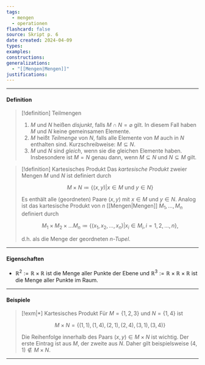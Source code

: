 ```yaml
---
tags:
  - mengen
  - operationen
flashcard: false
source: Skript p. 6
date created: 2024-04-09
types: 
examples: 
constructions: 
generalizations:
  - "[[Mengen|Mengen]]"
justifications: 
---
```

***
#### Definition

> [!definition] Teilmengen
> 1. $M$ und $N$ heißen *disjunkt*, falls $M \cap N = \varnothing$ gilt. In diesem Fall haben $M$ und $N$ keine gemeinsamen Elemente.
> 2. $M$ heißt *Teilmenge* von $N$, falls alle Elemente von $M$ auch in $N$ enthalten sind. Kurzschreibweise: $M \subseteq N$.
> 3. $M$ und $N$ sind *gleich*, wenn sie die gleichen Elemente haben. Insbesondere ist $M = N$ genau dann, wenn $M \subseteq N$ und $N \subseteq M$ gilt.

> [!definition] Kartesisches Produkt
> Das *kartesische Produkt* zweier Mengen $M$ und $N$ ist definiert durch
> 
> $$
> M \times N \coloneqq \{ (x,y) \vert x \in M \text{ und } y \in N \}
> $$
> 
> Es enthält alle (geordneten) Paare $(x,y)$ mit $x \in M$ und $y \in N$. Analog ist das kartesische Produkt von $n$ [[Mengen|Mengen]] $M_{1},\dots,M_{n}$ definiert durch
> 
> $$
> M_{1} \times M_{2} \times \dots M_{n} \coloneqq \{ (x_{1},x_{2},\dots,x_{n}) \vert x_{i} \in M_{i}, i = 1,2,\dots,n \},
> $$
> 
> d.h. als die Menge der geordneten *n-Tupel*.



***
#### Eigenschaften

- $\mathbb{R}^2:=\mathbb{R} \times \mathbb{R}$ ist die Menge aller Punkte der Ebene und $\mathbb{R}^3:=\mathbb{R} \times \mathbb{R} \times \mathbb{R}$ ist die Menge aller Punkte im Raum.

***
#### Beispiele

> [!exm|*] Kartesisches Produkt 
> Für $M=\{1,2,3\}$ und $N=\{1,4\}$ ist
> 
> $$
> M \times N=\{(1,1),(1,4),(2,1),(2,4),(3,1),(3,4)\}
> $$
> 
> Die Reihenfolge innerhalb des Paars $(x, y) \in M \times N$ ist wichtig. Der erste Eintrag ist aus $M$, der zweite aus $N$. Daher gilt beispielsweise $(4,1) \notin M \times N$.

***
